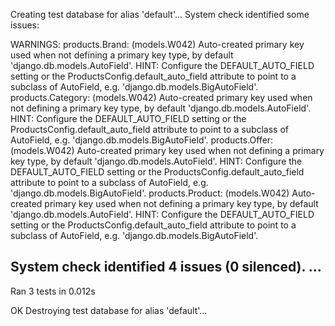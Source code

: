 Creating test database for alias 'default'...
System check identified some issues:

WARNINGS:
products.Brand: (models.W042) Auto-created primary key used when not defining a primary key type, by default 'django.db.models.AutoField'.
	HINT: Configure the DEFAULT_AUTO_FIELD setting or the ProductsConfig.default_auto_field attribute to point to a subclass of AutoField, e.g. 'django.db.models.BigAutoField'.
products.Category: (models.W042) Auto-created primary key used when not defining a primary key type, by default 'django.db.models.AutoField'.
	HINT: Configure the DEFAULT_AUTO_FIELD setting or the ProductsConfig.default_auto_field attribute to point to a subclass of AutoField, e.g. 'django.db.models.BigAutoField'.
products.Offer: (models.W042) Auto-created primary key used when not defining a primary key type, by default 'django.db.models.AutoField'.
	HINT: Configure the DEFAULT_AUTO_FIELD setting or the ProductsConfig.default_auto_field attribute to point to a subclass of AutoField, e.g. 'django.db.models.BigAutoField'.
products.Product: (models.W042) Auto-created primary key used when not defining a primary key type, by default 'django.db.models.AutoField'.
	HINT: Configure the DEFAULT_AUTO_FIELD setting or the ProductsConfig.default_auto_field attribute to point to a subclass of AutoField, e.g. 'django.db.models.BigAutoField'.

System check identified 4 issues (0 silenced).
...
----------------------------------------------------------------------
Ran 3 tests in 0.012s

OK
Destroying test database for alias 'default'...
